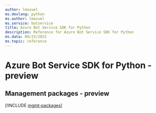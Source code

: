 ```yaml
---
author: lmazuel
ms.devlang: python
ms.author: lmazuel
ms.service: botservice
title: Azure Bot Service SDK for Python
description: Reference for Azure Bot Service SDK for Python
ms.data: 09/23/2022
ms.topic: reference
---
```

# Azure Bot Service SDK for Python - preview

## Management packages - preview
[!INCLUDE [mgmt-packages](bot-service-mgmt-index.md)]